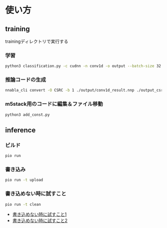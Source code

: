 ﻿# 使い方
## training
trainingディレクトリで実行する

### 学習
``` bash 
python3 classification.py -c cudnn -n conv1d -o output --batch-size 32 --learning-rate 0.001 --max-iter 300 --val-interval 10 --val-iter 20
```
### 推論コードの生成
``` bash 
nnabla_cli convert -O CSRC -b 1 ./output/conv1d_result.nnp ./output_csrc
```
### m5stack用のコードに編集＆ファイル移動
``` bash 
python3 add_const.py 
```

## inference
### ビルド
``` bash 
pio run
```
### 書き込み
``` bash 
pio run -t upload
```
### 書き込めない時に試すこと
``` bash 
pio run -t clean
```
- [書き込めない時に試すこと1](https://scrapbox.io/stack-chan/M5Stack%E3%81%8C%E6%9B%B8%E3%81%8D%E8%BE%BC%E3%82%81%E3%81%AA%E3%81%84%E6%99%82%E3%81%AB%E8%A9%A6%E3%81%99%E3%81%93%E3%81%A8)
- [書き込めない時に試すこと2](https://community.m5stack.com/topic/4821/%E5%88%9D%E5%BF%83%E8%80%85%E5%90%91%E3%81%91-arduinoide%E3%81%A7%E3%82%B3%E3%83%B3%E3%83%91%E3%82%A4%E3%83%AB-%E3%83%93%E3%83%AB%E3%83%89-%E3%82%84%E6%9B%B8%E3%81%8D%E8%BE%BC%E3%81%BF%E3%81%8C%E3%81%A7%E3%81%8D%E3%81%AA%E3%81%84%E6%99%82%E3%81%AB%E8%A6%8B%E3%81%A6%E3%81%8F%E3%81%A0%E3%81%95%E3%81%84)